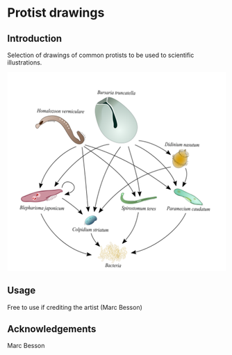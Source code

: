 # Protist drawings

## Introduction

Selection of drawings of common protists to be used to scientific illustrations. 

![plot](Community_network_levels.png)

## Usage

Free to use if crediting the artist (Marc Besson)

## Acknowledgements 

Marc Besson